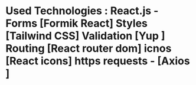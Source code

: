 # Used Technologies : React.js - Forms [Formik React] Styles [Tailwind CSS] Validation [Yup ] Routing [React router dom] icnos [React icons] https requests - [Axios ]
